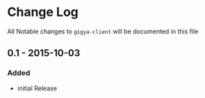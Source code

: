 # Change Log

All Notable changes to `gigya-client` will be documented in this file

## 0.1 - 2015-10-03

### Added
- initial Release
